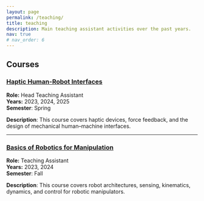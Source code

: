 ```yaml
---
layout: page
permalink: /teaching/
title: teaching
description: Main teaching assistant activities over the past years.
nav: true
# nav_order: 6
---
```


## Courses

### [Haptic Human-Robot Interfaces](https://edu.epfl.ch/coursebook/fr/haptic-human-robot-interfaces-MICRO-553)

**Role:** Head Teaching Assistant  
**Years:** 2023, 2024, 2025  
**Semester**: Spring

**Description**:
This course covers haptic devices, force feedback, and the design of mechanical human–machine interfaces.

---

### [Basics of Robotics for Manipulation](https://edu.epfl.ch/coursebook/en/basics-of-robotics-for-manipulation-MICRO-450)

**Role:** Teaching Assistant  
**Years:** 2023, 2024  
**Semester**: Fall

**Description**:
This course covers robot architectures, sensing, kinematics, dynamics, and control for robotic manipulators.
